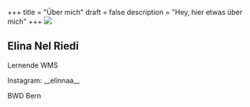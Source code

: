 +++
title = "Über mich"
draft = false
description = "Hey, hier etwas über mich"
+++
![](/img/default-author.png)

## Elina Nel Riedi

Lernende WMS 

Instagram: \_\_elinnaa\_\_

BWD Bern